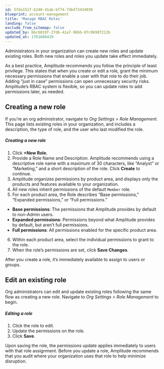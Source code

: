 ```yaml
---
id: 5fda151f-b240-41ab-bf74-74b473434036
blueprint: account-management
title: 'Manage RBAC Roles'
landing: false
exclude_from_sitemap: false
updated_by: b6c6019f-27db-41a7-98bb-07c9b90f212b
updated_at: 1761686429
---
```

Administrators in your organization can create new roles and update existing roles. Both new roles and roles you update take effect immediately.

As a best practice, Amplitude recommends you follow the principle of least privilege. This states that when you create or edit a role, grant the minimum necessary permissions that enable a user with that role to do their job. Adding “just in case” permissions can open unnecessary security risks. Amplitude’s RBAC system is flexible, so you can update roles to add permissions later, as needed.

## Creating a new role

If you’re an org administrator, navigate to *Org Settings > Role Management*. This page lists existing roles in your organization, and includes a description, the type of role, and the user who last modified the role.

##### Creating a new role

1. Click **+New Role.**  
2. Provide a Role Name and Description. Amplitude recommends using a descriptive role name with a maximum of 30 characters, like “Analyst” or “Marketing,” and a short description of the role. Click **Create** to continue.  
3. Amplitude organizes permissions by product area, and displays only the products and features available to your organization.  
4. All new roles inherit permissions of the default `Member` role.  
5. For each product area, the Role describes “Base permissions,” “Expanded permissions,” or “Full permissions.”  
* **Base permissions**: The permissions that Amplitude provides by default to non-Admin users.  
* **Expanded permissions**: Permissions beyond what Amplitude provides by default, but aren’t full permissions.  
* **Full permissions**: All permissions enabled for the specific product area.  
6. Within each product area, select the individual permissions to grant to the role.  
7. When the role’s permissions are set, click **Save Changes**.

After you create a role, it’s immediately available to assign to users or groups.

## Edit an existing role

Org administrators can edit and update existing roles following the same flow as creating a new role. Navigate to *Org Settings > Role Management* to begin.

##### Editing a role

1. Click the role to edit.  
2. Update the permissions on the role.  
3. Click **Save**.

Upon saving the role, the permissions update applies immediately to users with that role assignment. Before you update a role, Amplitude recommends that you audit where your organization uses that role to help minimize disruption.  
